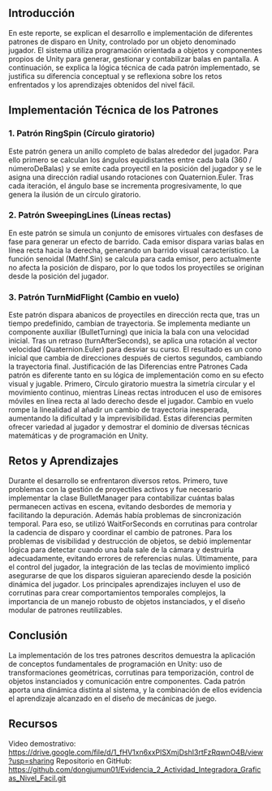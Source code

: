 ## Introducción
En este reporte, se explican el desarrollo e implementación de diferentes patrones de disparo en Unity, controlado por un objeto denominado jugador. El sistema utiliza programación orientada a objetos y componentes propios de Unity para generar, gestionar y contabilizar balas en pantalla. A continuación, se explica la lógica técnica de cada patrón implementado, se justifica su diferencia conceptual y se reflexiona sobre los retos enfrentados y los aprendizajes obtenidos del nivel fácil.

## Implementación Técnica de los Patrones

### 1. Patrón RingSpin (Círculo giratorio)
Este patrón genera un anillo completo de balas alrededor del jugador. Para ello primero se calculan los ángulos equidistantes entre cada bala (360 / númeroDeBalas) y se emite cada proyectil en la posición del jugador y se le asigna una dirección radial usando rotaciones con Quaternion.Euler. Tras cada iteración, el ángulo base se incrementa progresivamente, lo que genera la ilusión de un círculo giratorio. 

### 2. Patrón SweepingLines (Líneas rectas)
En este patrón se simula un conjunto de emisores virtuales con desfases de fase para generar un efecto de barrido. Cada emisor dispara varias balas en línea recta hacia la derecha, generando un barrido visual característico. La función senoidal (Mathf.Sin) se calcula para cada emisor, pero actualmente no afecta la posición de disparo, por lo que todos los proyectiles se originan desde la posición del jugador.

### 3. Patrón TurnMidFlight (Cambio en vuelo)
Este patrón dispara abanicos de proyectiles en dirección recta que, tras un tiempo predefinido, cambian de trayectoria. Se implementa mediante un componente auxiliar (BulletTurning) que inicia la bala con una velocidad inicial. Tras un retraso (turnAfterSeconds), se aplica una rotación al vector velocidad (Quaternion.Euler) para desviar su curso. El resultado es un cono inicial que cambia de direcciones después de ciertos segundos, cambiando la trayectoria final.
Justificación de las Diferencias entre Patrones
Cada patrón es diferente tanto en su lógica de implementación como en su efecto visual y jugable. Primero, Círculo giratorio muestra la simetría circular y el movimiento continuo, mientras Líneas rectas introducen el uso de emisores móviles en línea recta al lado derecho desde el jugador. Cambio en vuelo rompe la linealidad al añadir un cambio de trayectoria inesperada, aumentando la dificultad y la imprevisibilidad. Estas diferencias permiten ofrecer variedad al jugador y demostrar el dominio de diversas técnicas matemáticas y de programación en Unity.

## Retos y Aprendizajes
Durante el desarrollo se enfrentaron diversos retos. Primero, tuve problemas con la gestión de proyectiles activos y fue necesario implementar la clase BulletManager para contabilizar cuántas balas permanecen activas en escena, evitando desbordes de memoria y facilitando la depuración. Además había problemas de sincronización temporal. Para eso, se utilizó WaitForSeconds en corrutinas para controlar la cadencia de disparo y coordinar el cambio de patrones. Para los problemas de visibilidad y destrucción de objetos, se debió implementar lógica para detectar cuando una bala sale de la cámara y destruirla adecuadamente, evitando errores de referencias nulas. Últimamente, para el control del jugador, la integración de las teclas de movimiento implicó asegurarse de que los disparos siguieran apareciendo desde la posición dinámica del jugador. Los principales aprendizajes incluyen el uso de corrutinas para crear comportamientos temporales complejos, la importancia de un manejo robusto de objetos instanciados, y el diseño modular de patrones reutilizables.

## Conclusión
La implementación de los tres patrones descritos demuestra la aplicación de conceptos fundamentales de programación en Unity: uso de transformaciones geométricas, corrutinas para temporización, control de objetos instanciados y comunicación entre componentes. Cada patrón aporta una dinámica distinta al sistema, y la combinación de ellos evidencia el aprendizaje alcanzado en el diseño de mecánicas de juego.

## Recursos
Video demostrativo: https://drive.google.com/file/d/1_fHV1xn6xxPlSXmjDshI3rtFzRqwnO4B/view?usp=sharing
Repositorio en GitHub:
https://github.com/dongjumun01/Evidencia_2_Actividad_Integradora_Graficas_Nivel_Facil.git

